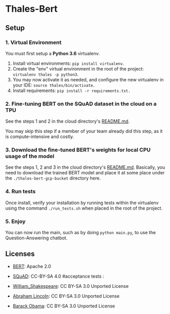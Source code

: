 # Thales-Bert

## Setup

### 1. Virtual Environment

You must first setup a **Python 3.6** virtualenv.
1. Install virtual environments: `pip install virtualenv`.
2. Create the "env" virtual environment in the root of the project: `virtualenv thales -p python3`.
3. You may now activate it as needed, and configure the new virtualenv in your IDE: `source thales/bin/activate`.
4. Install requirements: `pip install -r requirements.txt.`

### 2. Fine-tuning BERT on the SQuAD dataset in the cloud on a TPU

See the steps 1 and 2 in the cloud directory's [README.md](cloud_scripts/README.md).

You may skip this step if a member of your team already did this step, as it is compute-intensive and costly.

### 3. Download the fine-tuned BERT's weights for local CPU usage of the model

See the steps 1, 2 and 3 in the cloud directory's [README.md](cloud_scripts/README.md). Basically, you need to download the trained BERT model and place it at some place under the `./thales-bert-gcp-bucket` directory here.

### 4. Run tests

Once install, verify your installation by running tests within the virtualenv using the command `./run_tests.sh` when placed in the root of the project.

### 5. Enjoy

You can now run the main, such as by doing `python main.py`, to use the Question-Answering chatbot.

## Licenses

- [BERT](https://github.com/google-research/bert): Apache 2.0
- [SQuAD](https://rajpurkar.github.io/SQuAD-explorer/): CC-BY-SA 4.0
#acceptance tests :

- [William_Shakespeare](https://en.wikipedia.org/wiki/William_Shakespeare): CC BY-SA 3.0 Unported License
- [Abraham Lincoln](https://en.wikipedia.org/wiki/Abraham_Lincoln): CC BY-SA 3.0 Unported License
- [Barack Obama](https://en.wikipedia.org/wiki/Barack_Obama): CC BY-SA 3.0 Unported License
